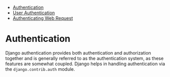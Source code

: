 <!-- TOC -->

- [Authentication](#authentication)
- [User Authentication](./user.md)
- [Authenticating Web Request](./web_request_authentication.md)

<!-- /TOC -->

# Authentication
Django authentication provides both authentication and authorization together and is generally referred to
as the authentication system, as these features are somewhat coupled.
Django helps in handling authentication via the `django.contrib.auth` module.
